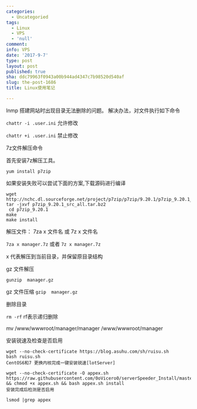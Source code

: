 ```yaml
---
categories:
  - Uncategoried
tags:
  - Linux
  - VPS
  - 'null'
comment: 
info: VPS
date: '2017-9-7'
type: post
layout: post
published: true
sha: ddc79963f0943a00b944ad4347c7b98520d540af
slug: the-post-1686
title: Linux使用笔记

---
```


lnmp 搭建网站时出现目录无法删除的问题。
解决办法，对文件执行如下命令

`chattr -i .user.ini`   允许修改

`chattr +i .user.ini`  禁止修改

7z文件解压命令 

首先安装7z解压工具。

`yum install p7zip`

如果安装失败可以尝试下面的方案,下载源码进行编译

```
wget http://nchc.dl.sourceforge.net/project/p7zip/p7zip/9.20.1/p7zip_9.20.1_src_all.tar.bz2 
tar -jxvf p7zip_9.20.1_src_all.tar.bz2
 cd p7zip_9.20.1
make 
make install
```

解压文件： 7za  x   文件名 或 7z  x   文件名

`7za x manager.7z`  或者 `7z x manager.7z`  

x 代表解压到当前目录，并保留原目录结构

gz 文件解压

`gunzip  manager.gz `

gz 文件压缩 `gzip  manager.gz `

删除目录

`rm -rf`   rf表示递归删除

mv /www/wwwroot/manager/manager   /www/wwwroot/manager

安装锐速及检查是否启用

```
wget --no-check-certificate https://blog.asuhu.com/sh/ruisu.sh
bash ruisu.sh
CentOS6和7 更换内核完成一键安装锐速[lotServer]

wget --no-check-certificate -O appex.sh https://raw.githubusercontent.com/0oVicero0/serverSpeeder_Install/master/appex.sh && chmod +x appex.sh && bash appex.sh install
安装完成后检测是否启用

lsmod |grep appex
```
